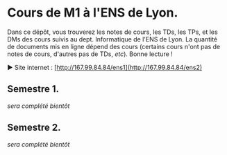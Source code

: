 # Cours de M1 à l'ENS de Lyon.

Dans ce dépôt, vous trouverez les notes de cours, les TDs, les TPs, et les DMs des cours suivis au dept. Informatique de l'ENS de Lyon.
La quantité de documents mis en ligne dépend des cours (certains cours n'ont pas de notes de cours, d'autres pas de TDs, _etc_).
Bonne lecture !

▶ Site internet : [http://167.99.84.84/ens1](http://167.99.84.84/ens2)

## Semestre 1.

*sera complété bientôt*
 
## Semestre 2.

*sera complété bientôt*
